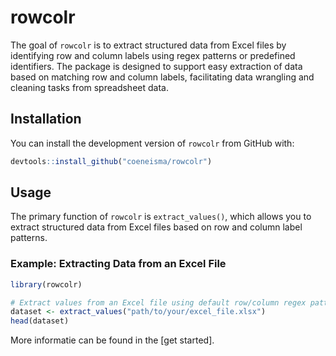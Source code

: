 
<!-- README.md is generated from README.Rmd. Please edit that file -->

# rowcolr

<!-- badges: start -->
<!-- badges: end -->

The goal of `rowcolr` is to extract structured data from Excel files by
identifying row and column labels using regex patterns or predefined
identifiers. The package is designed to support easy extraction of data
based on matching row and column labels, facilitating data wrangling and
cleaning tasks from spreadsheet data.

## Installation

You can install the development version of `rowcolr` from GitHub with:

``` r
devtools::install_github("coeneisma/rowcolr")
```

## Usage

The primary function of `rowcolr` is `extract_values()`, which allows
you to extract structured data from Excel files based on row and column
label patterns.

### Example: Extracting Data from an Excel File

``` r
library(rowcolr)

# Extract values from an Excel file using default row/column regex patterns
dataset <- extract_values("path/to/your/excel_file.xlsx")
head(dataset)
```

More informatie can be found in the \[get started\].
